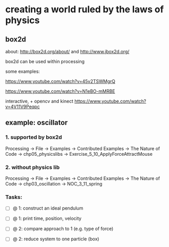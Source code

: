 # creating a world ruled by the laws of physics

## box2d
about: http://box2d.org/about/ and http://www.jbox2d.org/

box2d can be used within processing

some examples:

https://www.youtube.com/watch?v=45v2TSWMgrQ

https://www.youtube.com/watch?v=N1eBO-mMRBE

interactive, + opencv and kinect
https://www.youtube.com/watch?v=4V11V9Peqpc


## example: oscillator

### 1. supported by box2d

Processing -> File -> Examples -> Contributed Examples -> The Nature of Code -> chp05_physicslibs -> Exercise_5_10_ApplyForceAttractMouse

### 2. without physics lib

Processing -> File -> Examples -> Contributed Examples -> The Nature of Code -> chp03_oscillation -> NOC_3_11_spring

### Tasks:

- [ ] @ 1: construct an ideal pendulum
- [ ] @ 1: print time, position, velocity
- [ ] @ 2: compare approach to 1 (e.g. type of force)
- [ ] @ 2: reduce system to one particle (box)

